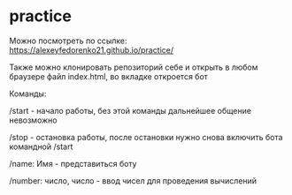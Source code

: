 # practice
Можно посмотреть по ссылке: https://alexeyfedorenko21.github.io/practice/

Также можно клонировать репозиторий себе и открыть в любом браузере файл index.html, во вкладке откроется бот

Команды:

/start - начало работы, без этой команды дальнейшее общение невозможно

/stop - остановка работы, после остановки нужно снова включить бота командной /start

/name: Имя - представиться боту

/number: число, число - ввод чисел для проведения вычислений

